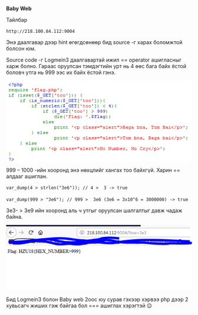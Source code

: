 **Baby Web**

Тайлбар 
    
    http://218.100.84.112:9004

 
Энэ даалгавар дээр hint өгөгдсөнөөр бид source -г харах боломжтой болсон юм. 

Source code -г  Logmein3 даалгавартай ижил == operator ашигласныг харж болно. Гараас оруулсан тэмдэгтийн урт нь 4 өөс бага байх ёстой боловч утга нь 999 ээс их байх ёстой гэнэ.

[![N|Solid](https://github.com/DCERT-MNDC/HZ-U18-2018/blob/master/include/baby.png)](https://github.com/DCERT-MNDC/HZ-U18-2018/blob/master/include/baby.png)

999 – 1000 -ийн хооронд энэ нөхцлийг хангах тоо байхгүй. Харин == алдааг ашиглан.

    var_dump(4 > strlen("3e6")); // 4 >  3 -> true

    var_dump(999 > "3e6"); // 999 >  3e6 (3e6 = 3x10^6 = 3000000) -> true


3e3- > 3e9 ийн хооронд аль ч утгыг оруулсан шалгалтыг давж чадаж байна. 

[![N|Solid](https://github.com/DCERT-MNDC/HZ-U18-2018/blob/master/include/baby2.png)](https://github.com/DCERT-MNDC/HZ-U18-2018/blob/master/include/baby2.png)

Бид Logmein3 болон Baby web 2оос юу сурав гэхээр хэрвээ php дээр 2 хувьсагч жиших гэж байгаа бол ===  ашиглах хэрэгтэй 😉
